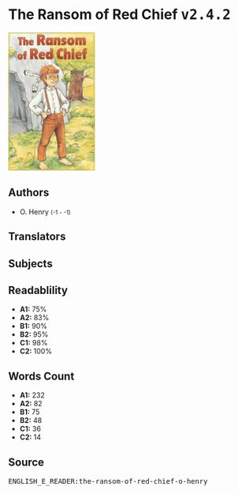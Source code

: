 # The Ransom of Red Chief <kbd>v2.4.2</kbd>

![](./cover.medium.jpg "")

## Authors


 - O. Henry <small>(-1 - -1)</small>

## Translators



## Subjects



## Readablility


 - **A1:** 75%
 - **A2:** 83%
 - **B1:** 90%
 - **B2:** 95%
 - **C1:** 98%
 - **C2:** 100%

## Words Count


 - **A1:** 232
 - **A2:** 82
 - **B1:** 75
 - **B2:** 48
 - **C1:** 36
 - **C2:** 14

## Source


<kbd>ENGLISH_E_READER:the-ransom-of-red-chief-o-henry</kbd>
